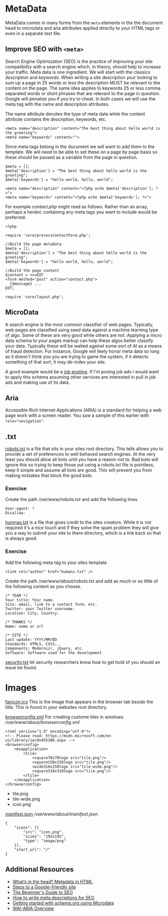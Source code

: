 # MetaData

MetaData comes in many forms from the ```meta``` elements in the the document head to microdata and aria attributes applied directly to your HTML tags or even in a separate text file.

## Improve SEO with ```<meta>```

Search Engine Optimization (SEO) is the practice of improving your site compatibility with a search engine which, in theory, should help to increase your traffic. Meta data is one ingredient. We will start with the classics *description* and *keywords*. When writing a site description your looking to sum up a page in 25 words or less the description MUST be relevant to the content on the page. The same idea applies to keywords 25 or less comma separated words or short phrases that are relevant to the page in question. Google will penalize you if you try to cheat. In both cases we will use the meta tag with the name and description attributes.

The name attribute denotes the type of meta data while the content attribute contains the description, keywords, etc.
```
<meta name="description" content="The best thing about hello world is the greeting">
<meta name="keywords" content="">
```

Since meta tags belong in the document we will want to add them to the template. We will need to be able to set these on a page by page basis so these should be passed as a variable from the page in question.
```
$meta = [];
$meta['description'] = "The best thing about hello world is the greeting";
$meta['keywords'] = "hello world, hello, world";

<meta name="description" content="<?php echo $meta['description']; ?>">
<meta name="keywords" content="<?php echo $meta['keywords']; ?>">
```

For example *contact.php* might read as follows. Rather than an array, perhaps a herdoc containing any meta tags you want to include would be preferred.
```
<?php

require 'core/processContactForm.php';

//Build the page metadata
$meta = [];
$meta['description'] = "The best thing about hello world is the greeting";
$meta['keywords'] = "hello world, hello, world";

//Build the page content
$content = <<<EOT
<form method="post" action="contact.php">
  {$message} ...
EOT;

require 'core/layout.php';
```

## MicroData

A search engine is the most common classifier of web pages. Typically, web pages are classified using seed data against a machine learning type of algo. Some of these are very good while others are not. Applying a micro data schema to your pages markup can help these algos better classify your data. Typically these will be waited against some sort of AI as a means of fraud detection. For instance, Google will likely honor meta data so long as it doesn't think you you are trying to game the system, if it detects something of that sort, it may de-index your site.

A good example would be a [job posting](http://schema.org/JobPosting). If I'm posing job ads I would want to apply this schema assuming other services are interested in pull in job ads and making use of its data.  

## Aria

Accessible Rich Internet Applications (ARIA) is a standard for helping a web page work with a screen reader. You saw a sample of this earlier with ```role="navigation"```.  

## .txt

[robots.txt](http://www.robotstxt.org/) is a file that sits in your sites root directory. This tells allows you to provide a set of preferences to well behaved search engines. At the very least you should allow all bots until you have a reason not to. Bad bots will ignore this so trying to keep those out using a robots.txt file is pointless, keep it simple and assume all bots are good. This will prevent you from making mistakes that block the good bots.

### Exercise
Create the path */var/www/robots.txt* and add the following lines.
```
User-agent: *
Disallow:
```

[humnas.txt](http://humanstxt.org/) is a file that gives credit to the sites creators. While it is not required it's a nice touch and if they solve the spam problem they will give you a way to submit your site to there directory, which is a link back so that is always good.

### Exercise
Add the following meta tag to your sites template
```
<link rel="author" href="humans.txt" />
```

Create the path */var/www/about/robots.txt* and add as much or as little of the following content as you choose.
```
/* TEAM */
Your title: Your name.
Site: email, link to a contact form, etc.
Twitter: your Twitter username.
Location: City, Country.

/* THANKS */
Name: name or url

/* SITE */
Last update: YYYY/MM/DD
Standards: HTML5, CSS3,..
Components: Modernizr, jQuery, etc.
Software: Software used for the development
```
[security.txt](https://securitytxt.org/) let security researchers know how to get hold of you should an issue be found.
# Images

[favicon.ico](https://en.wikipedia.org/wiki/Favicon) This is the image that appears in the browser tab beside the title. This is found in your websites root directory.

[browserconfig.xml](https://msdn.microsoft.com/library/dn455106.aspx) For creating custome tiles in windows.
*/var/www/about/browserconfig.xml*
```
<?xml version="1.0" encoding="utf-8"?>
<!-- Please read: https://msdn.microsoft.com/en-us/library/ie/dn455106.aspx -->
<browserconfig>
    <msapplication>
        <tile>
            <square70x70logo src="tile.png"/>
            <square150x150logo src="tile.png"/>
            <wide310x150logo src="tile-wide.png"/>
            <square310x310logo src="tile.png"/>
        </tile>
    </msapplication>
</browserconfig>
```
* tile.png
* tile-wide.png
* icon.png

[manifest.json](https://developer.mozilla.org/en-US/docs/Web/Manifest)
*/var/www/about/manifest.json*
```
{
    "icons": [{
        "src": "icon.png",
        "sizes": "192x192",
        "type": "image/png"
    }],
    "start_url": "/"
}
```

## Additional Resources
* [What’s in the head? Metadata in HTML](https://developer.mozilla.org/en-US/docs/Learn/HTML/Introduction_to_HTML/The_head_metadata_in_HTML)
* [Steps to a Google-friendly site](https://support.google.com/webmasters/answer/40349?hl=en)
* [The Beginner's Guide to SEO](https://moz.com/beginners-guide-to-seo)
* [How to write meta descriptions for SEO](https://searchenginewatch.com/2016/05/26/how-to-write-meta-descriptions-for-seo-with-good-and-bad-examples/)
* [Getting started with schema.org using Microdata](http://schema.org/docs/gs.html)
* [WAI-ARIA Overview](https://www.w3.org/WAI/intro/aria)
